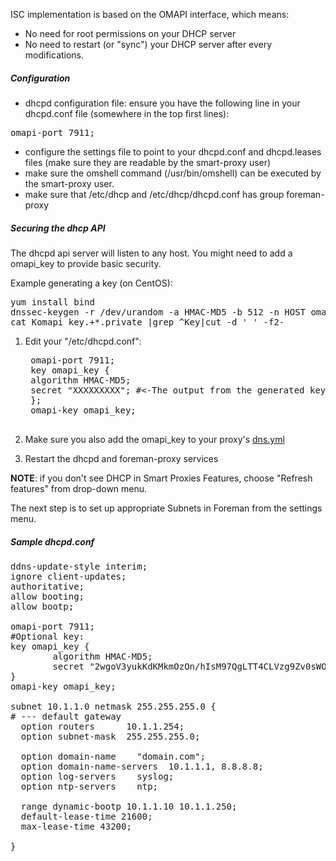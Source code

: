 ISC implementation is based on the OMAPI interface, which means:

* No need for root permissions on your DHCP server
* No need to restart (or "sync") your DHCP server after every modifications.

##### Configuration

* dhcpd configuration file:
ensure you have the following line in your dhcpd.conf file (somewhere in the top first lines):
<pre>omapi-port 7911;</pre>
* configure the settings file to point to your dhcpd.conf and dhcpd.leases files (make sure they are readable by the smart-proxy user)
* make sure the omshell command (/usr/bin/omshell) can be executed by the smart-proxy user.
* make sure that /etc/dhcp and /etc/dhcp/dhcpd.conf has group foreman-proxy


##### Securing the dhcp API

The dhcpd api server will listen to any host. You might need to add a omapi_key to provide basic security.

Example generating a key (on CentOS):
<pre>
yum install bind
dnssec-keygen -r /dev/urandom -a HMAC-MD5 -b 512 -n HOST omapi_key
cat Komapi_key.+*.private |grep ^Key|cut -d ' ' -f2-
</pre>

1. Edit your "/etc/dhcpd.conf":

    <pre>
    omapi-port 7911;
    key omapi_key {
    algorithm HMAC-MD5;
    secret "XXXXXXXXX"; #<-The output from the generated key above.
    };
    omapi-key omapi_key;
    </pre>

2. Make sure you also add the omapi_key to your proxy's [dns.yml](/manuals/{{page.version}}/index.html#4.3.5DHCP)

3. Restart the dhcpd and foreman-proxy services

**NOTE**: if you don't see DHCP in Smart Proxies Features, choose "Refresh features" from drop-down menu.

The next step is to set up appropriate Subnets in Foreman from the settings menu.

##### Sample dhcpd.conf
<pre>
ddns-update-style interim;
ignore client-updates;
authoritative;
allow booting;
allow bootp;

omapi-port 7911;
#Optional key:
key omapi_key {
        algorithm HMAC-MD5;
        secret "2wgoV3yukKdKMkmOzOn/hIsM97QgLTT4CLVzg9Zv0sWOSe1yxPxArmr7a/xb5DOJTm5e/9zGgtzL9FKna0NWis==";
}
omapi-key omapi_key;

subnet 10.1.1.0 netmask 255.255.255.0 {
# --- default gateway
  option routers      10.1.1.254;
  option subnet-mask  255.255.255.0;

  option domain-name    "domain.com";
  option domain-name-servers  10.1.1.1, 8.8.8.8;
  option log-servers    syslog;
  option ntp-servers    ntp;

  range dynamic-bootp 10.1.1.10 10.1.1.250;
  default-lease-time 21600;
  max-lease-time 43200;

}
</pre>
